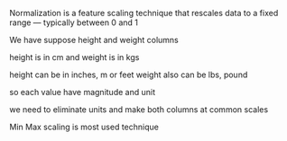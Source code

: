 Normalization is a feature scaling technique that rescales data to a fixed range — typically between 0 and 1

We have suppose height and weight columns 

height is in cm and weight is in kgs

height can be in inches, m or feet
weight also can be lbs, pound

so each value have magnitude and unit

we need to eliminate units
and make both columns at common scales

Min Max scaling is most used technique

